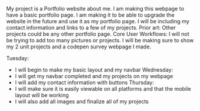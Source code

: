 My project is a Portfolio website about me. I am making this webpage to have a basic portfolio page. I am making it to be able to upgrade the website in the future and use it as my portfolio page. I will be including my contact information and links to a few of my projects.
Prior art:  Other projects could be any other portfolio page.
Core User Workflows: I will not be trying to add too many pictures or projects. I will be making sure to show my 2 unit projects and a codepen survey webpage I made.

Tuesday:
 * I will begin to make my basic layout and my navbar
Wednesday:
 * I will get my navbar completed and my projects on my webpage
 * I will add my contact information with buttons
Thursday:
 * I will make sure it is easily viewable on all platforms and that the mobile layout will be working
 * I will also add all images and finalize all of my projects
